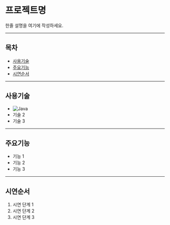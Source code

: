 # 프로젝트명

한줄 설명을 여기에 작성하세요.

---

## 목차
- [사용기술](#사용기술)
- [주요기능](#주요기능)
- [시연순서](#시연순서)

---

## 사용기술
- ![Java](https://img.shields.io/badge/java-%23ED8B00.svg?style=for-the-badge&logo=openjdk&logoColor=white)
- 기술 2
- 기술 3

---

## 주요기능
- 기능 1
- 기능 2
- 기능 3

---

## 시연순서
1. 시연 단계 1
2. 시연 단계 2
3. 시연 단계 3

